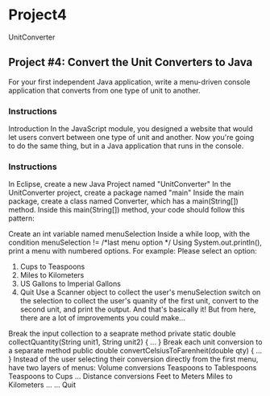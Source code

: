 # Project4
UnitConverter

## Project #4: Convert the Unit Converters to Java
For your first independent Java application, write a menu-driven console application that converts from one type of unit to another.


### Instructions
Introduction
In the JavaScript module, you designed a website that would let users convert between one type of unit and another. Now you're going to do the same thing, but in a Java application that runs in the console.

 

### Instructions
In Eclipse, create a new Java Project named "UnitConverter"
In the UnitConverter project, create a package named "main"
Inside the main package, create a class named Converter, which has a main(String[]) method.
Inside this main(String[]) method, your code should follow this pattern:

Create an int variable named menuSelection
Inside a while loop, with the condition menuSelection != /*last menu option */
Using System.out.println(), print a menu with numbered options. For example:
Please select an option:
1. Cups to Teaspoons
2. Miles to Kilometers
3. US Gallons to Imperial Gallons
4. Quit
Use a Scanner object to collect the user's menuSelection
switch on the selection to collect the user's quanity of the first unit, convert to the second unit, and print the output.
And that's basically it! But from here, there are a lot of improvements you could make...

Break the input collection to a seaprate method
 private static double collectQuantity(String unit1, String unit2) { ... }
Break each unit conversion to a separate method
 public double convertCelsiusToFarenheit(double qty) { ... }
Instead of the user selecting their conversion directly from the first menu, have two layers of menus:
Volume conversions
Teaspoons to Tablespoons
Teaspoons to Cups
...
Distance conversions
Feet to Meters
Miles to Kilometers
...
...
Quit
